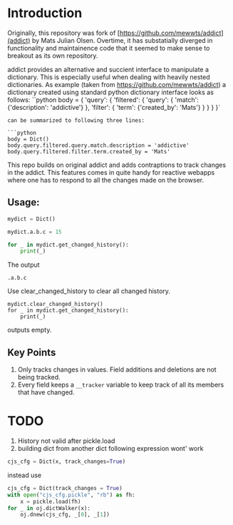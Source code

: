 # Introduction

Originally, this repository was fork of [https://github.com/mewwts/addict](addict) by Mats Julian Olsen.
Overtime, it has substatially diverged in functionality and maintainence code that it seemed to make
sense to breakout as its own repository. 

addict provides an alternative and succient interface to manipulate a dictionary. This is especially
useful when dealing with heavily nested dictionaries. As example (taken from https://github.com/mewwts/addict)
a dictionary created using standard python dictionary interface looks as follows:
``python
body = {
    'query': {
        'filtered': {
            'query': {
                'match': {'description': 'addictive'}
            },
            'filter': {
                'term': {'created_by': 'Mats'}
            }
        }
    }
}`

``` 
can be summarized to following three lines:

```python
body = Dict()
body.query.filtered.query.match.description = 'addictive'
body.query.filtered.filter.term.created_by = 'Mats'
```

This repo builds on original addict and adds contraptions to track changes in the addict. 
This features comes in quite handy for reactive webapps where one has to respond 
to all the changes made on the browser. 
 



## Usage:

```python
mydict = Dict()

mydict.a.b.c = 15

for _ in mydict.get_changed_history():
    print(_) 
```
The output
```
.a.b.c
```

Use clear_changed_history to clear all changed history.

```
mydict.clear_changed_history()
for _ in mydict.get_changed_history():
    print(_)
```
outputs empty. 

## Key Points

1. Only tracks changes in values. Field additions and deletions are not being tracked. 
2. Every field keeps a `__tracker` variable to keep track of all its members that have changed. 


# TODO
1. History not valid after
pickle.load
2. building dict from another dict
following expression wont' work
```python
cjs_cfg = Dict(x, track_changes=True)
```

instead use
```python 
cjs_cfg = Dict(track_changes = True)
with open("cjs_cfg.pickle", "rb") as fh:
    x = pickle.load(fh)
for _ in oj.dictWalker(x):
    oj.dnew(cjs_cfg, _[0], _[1])

```
